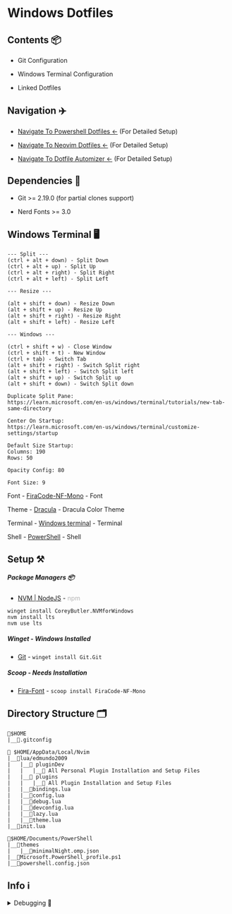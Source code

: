 # Windows Dotfiles
<p align='center'>

<!-- ![Preview IMG 1](doc/Terminal-Preview_1.png) -->
<!-- ![Preview IMG 2](doc/Terminal-Preview_2.png) -->
<!-- ![Preview IMG 3](doc/Terminal-Preview_3.png) -->
<!-- ![Preview IMG 4](doc/Terminal-Preview_4.png) -->

</p>

## Contents 📦

- Git Configuration

- Windows Terminal Configuration

- Linked Dotfiles

## Navigation ✈️

- [Navigate To Powershell Dotfiles <-](https://github.com/edmundo2009/PowerShell) (For Detailed Setup)

- [Navigate To Neovim Dotfiles <-](https://github.com/edmundo2009/nvim) (For Detailed Setup)

- [Navigate To Dotfile Automizer <-](https://github.com/edmundo2009/Dotfile-Automizer) (For Detailed Setup)

## Dependencies 📃

- Git >= 2.19.0 (for partial clones support)

- Nerd Fonts >= 3.0

## Windows Terminal 🖥️

```
--- Split ---
(ctrl + alt + down) - Split Down
(ctrl + alt + up) - Split Up
(ctrl + alt + right) - Split Right
(ctrl + alt + left) - Split Left
```

```
--- Resize ---

(alt + shift + down) - Resize Down
(alt + shift + up) - Resize Up
(alt + shift + right) - Resize Right
(alt + shift + left) - Resize Left
```

```
--- Windows ---

(ctrl + shift + w) - Close Window
(ctrl + shift + t) - New Window
(ctrl + tab) - Switch Tab
(alt + shift + right) - Switch Split right
(alt + shift + left) - Switch Split left
(alt + shift + up) - Switch Split up
(alt + shift + down) - Switch Split down
```

```
Duplicate Split Pane:
https://learn.microsoft.com/en-us/windows/terminal/tutorials/new-tab-same-directory

Center On Startup:
https://learn.microsoft.com/en-us/windows/terminal/customize-settings/startup

Default Size Startup:
Columns: 190
Rows: 50

Opacity Config: 80

Font Size: 9
```

Font - [FiraCode-NF-Mono](https://www.nerdfonts.com/font-downloads) - Font

Theme - [Dracula](https://draculatheme.com/windows-terminal) - Dracula Color Theme

Terminal - [Windows terminal](https://apps.microsoft.com/store/detail/windows-terminal/9N0DX20HK701) - Terminal

Shell - [PowerShell](https://apps.microsoft.com/detail/powershell/9MZ1SNWT0N5D?hl=en-us&gl=US) - Shell

## Setup ⚒️

##### Package Managers 📦

- [NVM | NodeJS](https://github.com/coreybutler/nvm-windows) - <span style="opacity:30%">npm</span>
```
winget install CoreyButler.NVMforWindows
nvm install lts
nvm use lts
```

##### Winget - Windows Installed

- [Git](https://git-scm.com/download/win) - `winget install Git.Git`

##### Scoop - Needs Installation

- [Fira-Font](https://github.com/ryanoasis/nerd-fonts) - `scoop install FiraCode-NF-Mono`

## Directory Structure 🗂️

```
📂$HOME
|__📄.gitconfig

📂 $HOME/AppData/Local/Nvim
|__📂lua/edmundo2009
|   |__📂 pluginDev
|   |   |__📑 All Personal Plugin Installation and Setup Files
|   |__📂 plugins
|   |   |__📑 All Plugin Installation and Setup Files
|   |__📄bindings.lua
|   |__📄config.lua
|   |__📄debug.lua
|   |__📄devconfig.lua
|   |__📄lazy.lua
|   |__📄theme.lua
|__📄init.lua

📂$HOME/Documents/PowerShell
|__📂themes
|   |__📄minimalNight.omp.json
|__📄Microsoft.PowerShell_profile.ps1
|__📄powershell.config.json
```

## Info ℹ️

<details>
<summary>Debugging 🐞</summary>

Problem: `Icons are not showing completly`

Fix:
```
Some fonts do not work well with some color themes and can cause that issue or the terminal.
You have to try until you find the right font, switch the theme, terminal or make tweaks by yourself. Generaly fonts ending with mono work.
```

</details>
